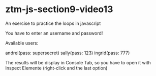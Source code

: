 # ztm-js-section9-video13
An exercise to practice the loops in javascript

You have to enter an username and password!

Available users:

andrei(pass: supersecret)
sally(pass: 123)
ingrid(pass: 777)

The results will be display in Console Tab, so you have to open it with Inspect Elemente (right-click and the last option)
